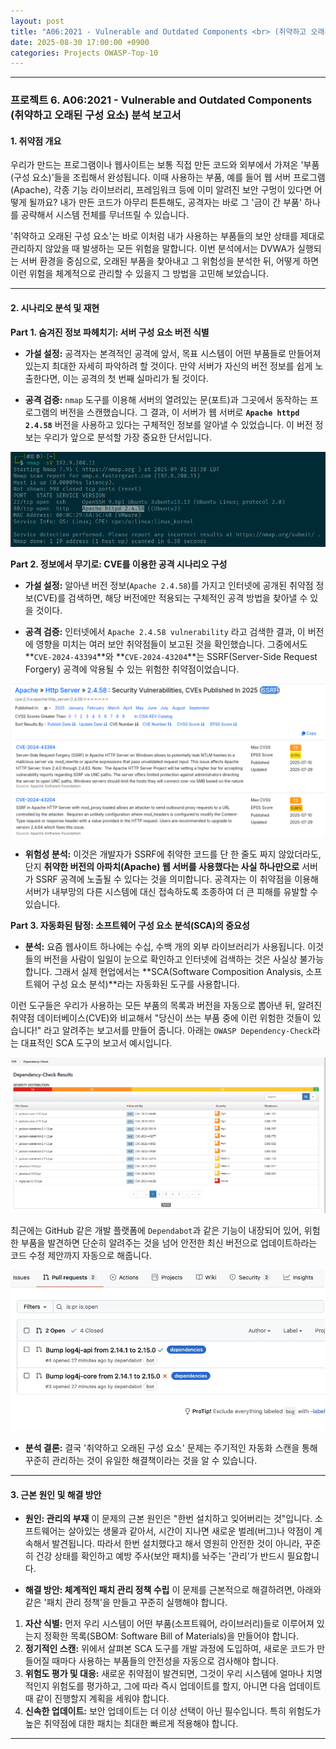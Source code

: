 ```yaml
---
layout: post
title: "A06:2021 - Vulnerable and Outdated Components <br> (취약하고 오래된 구성 요소) 분석 보고서"
date: 2025-08-30 17:00:00 +0900
categories: Projects OWASP-Top-10
---
```

---

### **프로젝트 6. A06:2021 - Vulnerable and Outdated Components <br> (취약하고 오래된 구성 요소) 분석 보고서**

#### **1. 취약점 개요**

우리가 만드는 프로그램이나 웹사이트는 보통 직접 만든 코드와 외부에서 가져온 '부품(구성 요소)'들을 조립해서 완성됩니다. 이때 사용하는 부품, 예를 들어 웹 서버 프로그램(Apache), 각종 기능 라이브러리, 프레임워크 등에 이미 알려진 보안 구멍이 있다면 어떻게 될까요? 내가 만든 코드가 아무리 튼튼해도, 공격자는 바로 그 '금이 간 부품' 하나를 공략해서 시스템 전체를 무너뜨릴 수 있습니다.

'취약하고 오래된 구성 요소'는 바로 이처럼 내가 사용하는 부품들의 보안 상태를 제대로 관리하지 않았을 때 발생하는 모든 위험을 말합니다. 이번 분석에서는 DVWA가 실행되는 서버 환경을 중심으로, 오래된 부품을 찾아내고 그 위험성을 분석한 뒤, 어떻게 하면 이런 위험을 체계적으로 관리할 수 있을지 그 방법을 고민해 보았습니다.

---

#### **2. 시나리오 분석 및 재현**

**Part 1. 숨겨진 정보 파헤치기: 서버 구성 요소 버전 식별**

*   **가설 설정:**
공격자는 본격적인 공격에 앞서, 목표 시스템이 어떤 부품들로 만들어져 있는지 최대한 자세히 파악하려 할 것이다. 만약 서버가 자신의 버전 정보를 쉽게 노출한다면, 이는 공격의 첫 번째 실마리가 될 것이다.

*   **공격 검증:**
`nmap` 도구를 이용해 서버의 열려있는 문(포트)과 그곳에서 동작하는 프로그램의 버전을 스캔했습니다. 그 결과, 이 서버가 웹 서버로 **`Apache httpd 2.4.58`** 버전을 사용하고 있다는 구체적인 정보를 알아낼 수 있었습니다. 이 버전 정보는 우리가 앞으로 분석할 가장 중요한 단서입니다.

![Apache version](/assets/images/A06_P1-1.png)

**Part 2. 정보에서 무기로: CVE를 이용한 공격 시나리오 구성**

*   **가설 설정:**
알아낸 버전 정보(`Apache 2.4.58`)를 가지고 인터넷에 공개된 취약점 정보(CVE)를 검색하면, 해당 버전에만 적용되는 구체적인 공격 방법을 찾아낼 수 있을 것이다.

*   **공격 검증:**
인터넷에서 `Apache 2.4.58 vulnerability` 라고 검색한 결과, 이 버전에 영향을 미치는 여러 보안 취약점들이 보고된 것을 확인했습니다. 그중에서도 **`CVE-2024-43394`**와 **`CVE-2024-43204`**는 SSRF(Server-Side Request Forgery) 공격에 악용될 수 있는 위험한 취약점이었습니다.

![SSRF CVE](/assets/images/A06_P2-1.png)

*   **위험성 분석:**
이것은 개발자가 SSRF에 취약한 코드를 단 한 줄도 짜지 않았더라도, 단지 **취약한 버전의 아파치(Apache) 웹 서버를 사용했다는 사실 하나만으로** 서버가 SSRF 공격에 노출될 수 있다는 것을 의미합니다. 공격자는 이 취약점을 이용해 서버가 내부망의 다른 시스템에 대신 접속하도록 조종하여 더 큰 피해를 유발할 수 있습니다.

**Part 3. 자동화된 탐정: 소프트웨어 구성 요소 분석(SCA)의 중요성**

*   **분석:**
요즘 웹사이트 하나에는 수십, 수백 개의 외부 라이브러리가 사용됩니다. 이것들의 버전을 사람이 일일이 눈으로 확인하고 인터넷에 검색하는 것은 사실상 불가능합니다. 그래서 실제 현업에서는 **SCA(Software Composition Analysis, 소프트웨어 구성 요소 분석)**라는 자동화된 도구를 사용합니다.

이런 도구들은 우리가 사용하는 모든 부품의 목록과 버전을 자동으로 뽑아낸 뒤, 알려진 취약점 데이터베이스(CVE)와 비교해서 "당신이 쓰는 부품 중에 이런 위험한 것들이 있습니다!" 라고 알려주는 보고서를 만들어 줍니다. 아래는 `OWASP Dependency-Check`라는 대표적인 SCA 도구의 보고서 예시입니다.

![Dependency-Check](/assets/images/A06_P3-1.png)

최근에는 GitHub 같은 개발 플랫폼에 `Dependabot`과 같은 기능이 내장되어 있어, 위험한 부품을 발견하면 단순히 알려주는 것을 넘어 안전한 최신 버전으로 업데이트하라는 코드 수정 제안까지 자동으로 해줍니다.

![Dependabot](/assets/images/A06_P3-2.png)

*   **분석 결론:**
결국 '취약하고 오래된 구성 요소' 문제는 주기적인 자동화 스캔을 통해 꾸준히 관리하는 것이 유일한 해결책이라는 것을 알 수 있습니다.

---

#### **3. 근본 원인 및 해결 방안**

*   **원인: 관리의 부재**
이 문제의 근본 원인은 "한번 설치하고 잊어버리는 것"입니다. 소프트웨어는 살아있는 생물과 같아서, 시간이 지나면 새로운 벌레(버그)나 약점이 계속해서 발견됩니다. 따라서 한번 설치했다고 해서 영원히 안전한 것이 아니라, 꾸준히 건강 상태를 확인하고 예방 주사(보안 패치)를 놔주는 '관리'가 반드시 필요합니다.

*   **해결 방안: 체계적인 패치 관리 정책 수립**
이 문제를 근본적으로 해결하려면, 아래와 같은 '패치 관리 정책'을 만들고 꾸준히 실행해야 합니다.

1.  **자산 식별:** 먼저 우리 시스템이 어떤 부품(소프트웨어, 라이브러리)들로 이루어져 있는지 정확한 목록(SBOM: Software Bill of Materials)을 만들어야 합니다.
2.  **정기적인 스캔:** 위에서 살펴본 SCA 도구를 개발 과정에 도입하여, 새로운 코드가 만들어질 때마다 사용하는 부품들의 안전성을 자동으로 검사해야 합니다.
3.  **위험도 평가 및 대응:** 새로운 취약점이 발견되면, 그것이 우리 시스템에 얼마나 치명적인지 위험도를 평가하고, 그에 따라 즉시 업데이트를 할지, 아니면 다음 업데이트 때 같이 진행할지 계획을 세워야 합니다.
4.  **신속한 업데이트:** 보안 업데이트는 더 이상 선택이 아닌 필수입니다. 특히 위험도가 높은 취약점에 대한 패치는 최대한 빠르게 적용해야 합니다.

<hr class="short-rule">